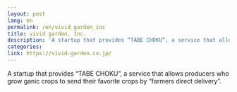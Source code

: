 ```yaml
---
layout: post
lang: en
permalink: /en/vivid_garden_inc
title: vivid garden, Inc.
description: 'A startup that provides “TABE CHOKU”, a service that allows producers who grow ganic crops to send their favorite crops by “farmers direct delivery”.'
categories: 
link: https://vivid-garden.co.jp/
---
```


<p>A startup that provides “TABE CHOKU”, a service that allows producers who grow ganic crops to send their favorite crops by “farmers direct delivery”.</p>
